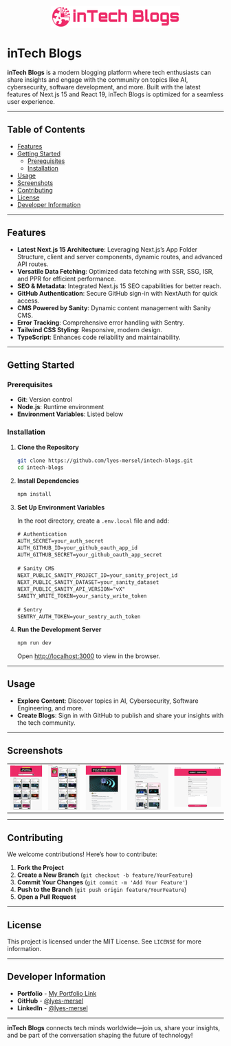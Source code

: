 <div align="center">
  <a href="https://github.com/lyes-mersel/intech-blogs">
    <img src="./public/intech-blogs-logo.png" alt="Logo" width="300" height="50">
  </a><br />
</div>

# inTech Blogs

**inTech Blogs** is a modern blogging platform where tech enthusiasts can share insights and engage with the community on topics like AI, cybersecurity, software development, and more. Built with the latest features of Next.js 15 and React 19, inTech Blogs is optimized for a seamless user experience.

---

## Table of Contents
- [Features](#features)
- [Getting Started](#getting-started)
  - [Prerequisites](#prerequisites)
  - [Installation](#installation)
- [Usage](#usage)
- [Screenshots](#screenshots)
- [Contributing](#contributing)
- [License](#license)
- [Developer Information](#developer-information)

---

## Features

- **Latest Next.js 15 Architecture**: Leveraging Next.js’s App Folder Structure, client and server components, dynamic routes, and advanced API routes.
- **Versatile Data Fetching**: Optimized data fetching with SSR, SSG, ISR, and PPR for efficient performance.
- **SEO & Metadata**: Integrated Next.js 15 SEO capabilities for better reach.
- **GitHub Authentication**: Secure GitHub sign-in with NextAuth for quick access.
- **CMS Powered by Sanity**: Dynamic content management with Sanity CMS.
- **Error Tracking**: Comprehensive error handling with Sentry.
- **Tailwind CSS Styling**: Responsive, modern design.
- **TypeScript**: Enhances code reliability and maintainability.

---

## Getting Started

### Prerequisites

- **Git**: Version control
- **Node.js**: Runtime environment
- **Environment Variables**: Listed below

### Installation

1. **Clone the Repository**

    ```bash
    git clone https://github.com/lyes-mersel/intech-blogs.git
    cd intech-blogs
    ```

2. **Install Dependencies**

    ```bash
    npm install
    ```

3. **Set Up Environment Variables**

    In the root directory, create a `.env.local` file and add:

    ```plaintext
    # Authentication
    AUTH_SECRET=your_auth_secret
    AUTH_GITHUB_ID=your_github_oauth_app_id
    AUTH_GITHUB_SECRET=your_github_oauth_app_secret

    # Sanity CMS
    NEXT_PUBLIC_SANITY_PROJECT_ID=your_sanity_project_id
    NEXT_PUBLIC_SANITY_DATASET=your_sanity_dataset
    NEXT_PUBLIC_SANITY_API_VERSION="vX"
    SANITY_WRITE_TOKEN=your_sanity_write_token

    # Sentry
    SENTRY_AUTH_TOKEN=your_sentry_auth_token
    ```

4. **Run the Development Server**

    ```bash
    npm run dev
    ```

    Open [http://localhost:3000](http://localhost:3000) to view in the browser.

---

## Usage

- **Explore Content**: Discover topics in AI, Cybersecurity, Software Engineering, and more.
- **Create Blogs**: Sign in with GitHub to publish and share your insights with the tech community.

---

## Screenshots

|  |  |  |  |  | 
| -------| ------- | -------| ------- | -------|
| ![](./assets/screenshot1.jpeg) | ![](./assets/screenshot2.jpeg) | ![](./assets/screenshot3.1.jpeg) | ![](./assets/screenshot3.2.jpeg) | ![](./assets/screenshot4.jpeg) |

---

## Contributing

We welcome contributions! Here’s how to contribute:

1. **Fork the Project**
2. **Create a New Branch** (`git checkout -b feature/YourFeature`)
3. **Commit Your Changes** (`git commit -m 'Add Your Feature'`)
4. **Push to the Branch** (`git push origin feature/YourFeature`)
5. **Open a Pull Request**

---

## License

This project is licensed under the MIT License. See `LICENSE` for more information.

---

## Developer Information

- **Portfolio** - [My Portfolio Link](https://lyes-mersel.netlify.app)
- **GitHub** - [@lyes-mersel](https://github.com/lyes-mersel)
- **LinkedIn** - [@lyes-mersel](https://www.linkedin.com/in/lyes-mersel)

---

**inTech Blogs** connects tech minds worldwide—join us, share your insights, and be part of the conversation shaping the future of technology!
